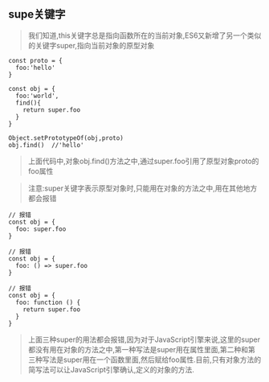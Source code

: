 ## supe关键字
> 我们知道,this关键字总是指向函数所在的当前对象,ES6又新增了另一个类似的关键字super,指向当前对象的原型对象
```
const proto = {
  foo:'hello'
}

const obj = {
  foo:'world',
  find(){
    return super.foo
  }
}

Object.setPrototypeOf(obj,proto)
obj.find()  //'hello'
```
>上面代码中,对象obj.find()方法之中,通过super.foo引用了原型对象proto的foo属性

>注意:super关键字表示原型对象时,只能用在对象的方法之中,用在其他地方都会报错

```
// 报错
const obj = {
  foo: super.foo
}

// 报错
const obj = {
  foo: () => super.foo
}

// 报错
const obj = {
  foo: function () {
    return super.foo
  }
}
```
>上面三种super的用法都会报错,因为对于JavaScript引擎来说,这里的super都没有用在对象的方法之中,第一种写法是super用在属性里面,第二种和第三种写法是super用在一个函数里面,然后赋给foo属性.目前,只有对象方法的简写法可以让JavaScript引擎确认,定义的对象的方法.